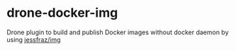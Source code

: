 # drone-docker-img

Drone plugin to build and publish Docker images without docker daemon by using [jessfraz/img][jess-img]

[jess-img]: https://github.com/jessfraz/img
